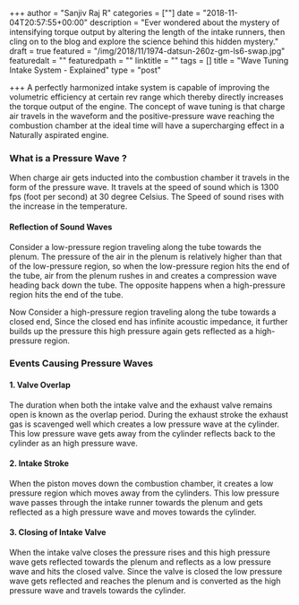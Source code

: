 +++
author = "Sanjiv Raj R"
categories = [""]
date = "2018-11-04T20:57:55+00:00"
description = "Ever wondered about the mystery of intensifying torque output by altering the length of the intake runners, then cling on to the blog and explore the science behind this hidden mystery."
draft = true
featured = "/img/2018/11/1974-datsun-260z-gm-ls6-swap.jpg"
featuredalt = ""
featuredpath = ""
linktitle = ""
tags = []
title = "Wave Tuning Intake System - Explained"
type = "post"

+++
A perfectly harmonized intake system is capable of improving the volumetric efficiency at certain rev range which thereby directly increases the torque output of the engine. The concept of wave tuning is that charge air travels in the waveform and the positive-pressure wave reaching the combustion chamber at the ideal time will have a supercharging effect in a Naturally aspirated engine.

### What is a Pressure Wave ?

When charge air gets inducted into the combustion chamber it travels in the form of the pressure wave. It travels at the speed of sound which is 1300 fps (foot per second) at 30 degree Celsius. The Speed of sound rises with the increase in the temperature.

#### Reflection of Sound Waves

Consider a low-pressure region traveling along the tube towards the plenum. The pressure of the air in the plenum is relatively higher than that of the low-pressure region, so when the low-pressure region hits the end of the tube, air from the plenum rushes in and creates a compression wave heading back down the tube. The opposite happens when a high-pressure region hits the end of the tube.

Now Consider a high-pressure region traveling along the tube towards a closed end, Since the closed end has infinite acoustic impedance, it further builds up the pressure this high pressure again gets reflected as a high-pressure region.

### Events Causing Pressure Waves

#### 1. Valve Overlap

The duration when both the intake valve and the exhaust valve remains open is known as the overlap period. During the exhaust stroke the exhaust gas is scavenged well which creates a low pressure wave at the cylinder. This low pressure wave gets away from the cylinder reflects back to the cylinder as an high pressure wave.

#### 2. Intake Stroke

When the piston moves down the combustion chamber, it creates a low pressure region which moves away from the cylinders. This low pressure wave passes through the intake runner towards the plenum and gets reflected as a high pressure wave and moves towards the cylinder.

#### 3. Closing of Intake Valve

When the intake valve closes the pressure rises and this high pressure wave gets reflected towards the plenum and reflects as a low pressure wave and hits the closed valve. Since the valve is closed the low pressure wave gets reflected and reaches the plenum and is converted as the high pressure wave and travels towards the cylinder.